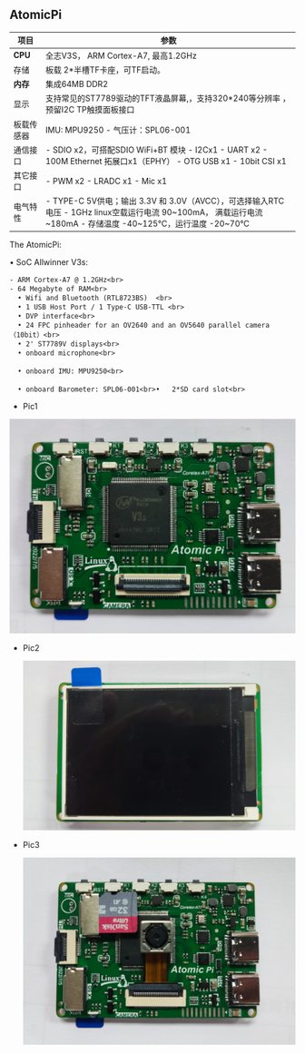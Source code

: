 ## AtomicPi

| 项目       | 参数                                                         |
| ---------- | ------------------------------------------------------------ |
| **CPU**    | 全志V3S， ARM Cortex-A7, 最高1.2GHz                          |
| 存储       | 板载 2*半槽TF卡座，可TF启动。                                |
| **内存**   | 集成64MB DDR2                                                |
| 显示       | 支持常见的ST7789驱动的TFT液晶屏幕,，支持320*240等分辨率 ，预留I2C TP触摸面板接口 |
| 板载传感器 | IMU: MPU9250 - 气压计：SPL06-001                             |
| 通信接口   | - SDIO x2，可搭配SDIO WiFi+BT 模块 - I2Cx1 - UART x2 - 100M Ethernet 拓展口x1（EPHY） - OTG USB x1 - 10bit CSI x1 |
| 其它接口   | - PWM x2 - LRADC x1  - Mic x1                                |
| 电气特性   | - TYPE-C 5V供电；输出 3.3V 和 3.0V（AVCC），可选择输入RTC电压 - 1GHz linux空载运行电流 90~100mA， 满载运行电流 ~180mA - 存储温度 -40~125℃，运行温度 -20~70℃ |

The AtomicPi:<br>

•	SoC Allwinner V3s:<br>

	- ARM Cortex-A7 @ 1.2GHz<br>
	- 64 Megabyte of RAM<br>
	  •	Wifi and Bluetooth (RTL8723BS)  <br>
	  •	1 USB Host Port / 1 Type-C USB-TTL <br>
	  •	DVP interface<br>
	  •	24 FPC pinheader for an OV2640 and an OV5640 parallel camera（10bit）<br>
	  •	2' ST7789V displays<br>
	  •	onboard microphone<br>

	  •	onboard IMU: MPU9250<br>
	
	  •	onboard Barometer: SPL06-001<br>•	2*SD card slot<br>

- Pic1

![image-20220713093955150](https://raw.githubusercontent.com/ZhiyangZhou24/img-repo/master/img/picgoimage-20220713093955150.png)

- Pic2

  ![image-20220713094255730](https://raw.githubusercontent.com/ZhiyangZhou24/img-repo/master/img/picgoimage-20220713094255730.png)

- Pic3

  ![image-20220713094233794](https://raw.githubusercontent.com/ZhiyangZhou24/img-repo/master/img/picgoimage-20220713094233794.png)
